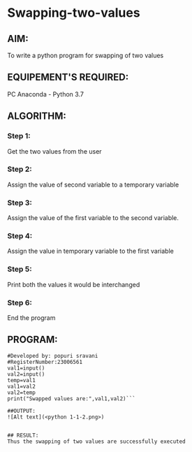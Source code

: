 # Swapping-two-values
## AIM:
To write a python program for swapping of two values
## EQUIPEMENT'S REQUIRED: 
PC
Anaconda - Python 3.7
## ALGORITHM: 
### Step 1:
Get the two values from the user
### Step 2: 
Assign the value of second variable to a temporary variable 
### Step 3: 
Assign the value of the first variable to the second variable.
### Step 4:  
Assign the value in temporary variable to the first variable
### Step 5: 
Print both the values it would be interchanged
### Step 6: 
End the program
## PROGRAM:
```#Program to swap two values.
#Developed by: popuri sravani
#RegisterNumber:23006561
val1=input()
val2=input()
temp=val1
val1=val2
val2=temp
print("Swapped values are:",val1,val2)```

##OUTPUT:
![Alt text](<python 1-1-2.png>)


## RESULT:
Thus the swapping of two values are successfully executed 


